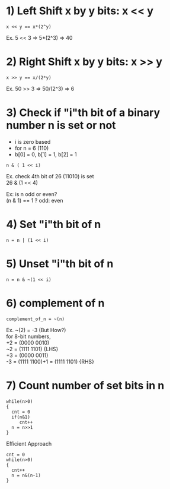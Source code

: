 # 1) Left Shift x by y bits: x << y
```
x << y == x*(2^y)
``` 
Ex. 5 << 3 => 5*(2^3) => 40

# 2) Right Shift x by y bits: x >> y
```
x >> y == x/(2*y) 
```
Ex. 50 >> 3 => 50/(2^3) => 6

# 3) Check if "i"th bit of a binary number n is set or not
- i is zero based
- for n = 6 (110) 
- b[0] = 0, b[1] = 1, b[2] = 1
```
n & ( 1 << i)
```
Ex. check 4th bit of 26 (11010) is set<br/>
26 & (1 << 4)

Ex: is n odd or even?<br/>
(n & 1) == 1 ? odd: even

# 4) Set "i"th bit of n
```
n = n | (1 << i)
```

# 5) Unset "i"th bit of n
```
n = n & ~(1 << i)
```

# 6) complement of n
```
complement_of_n = ~(n)
```
Ex. ~(2) = -3  (But How?)<br/>
for 8-bit numbers,<br/>
+2 = (0000 0010)<br/>
~2 = (1111 1101) {LHS}<br/>
+3 = (0000 0011)<br/>
-3 = (1111 1100)+1 = (1111 1101) {RHS}<br/>

# 7) Count number of set bits in n 
```
while(n>0)
{
  cnt = 0
  if(n&1)
     cnt++
  n = n>>1
}
```
Efficient Approach<br/>
```
cnt = 0
while(n>0)
{
  cnt++
  n = n&(n-1)
}
```





